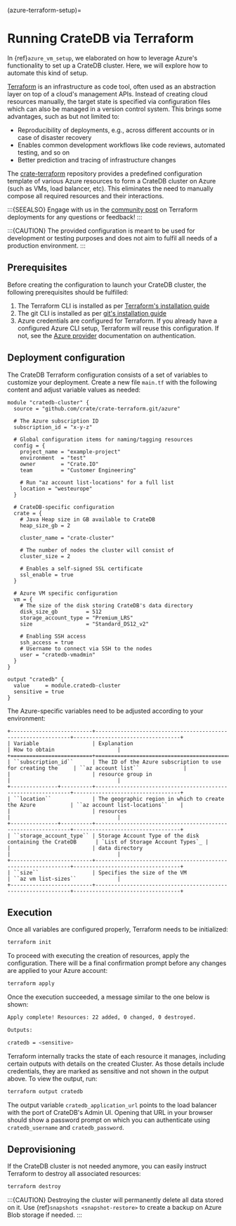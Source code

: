 (azure-terraform-setup)=

# Running CrateDB via Terraform

In {ref}`azure_vm_setup`, we elaborated on how to leverage Azure's functionality to
set up a CrateDB cluster. Here, we will explore how to automate this kind of
setup.

[Terraform] is an infrastructure as code tool, often used as an abstraction
layer on top of a cloud's management APIs. Instead of creating cloud resources
manually, the target state is specified via configuration files which can also
be managed in a version control system. This brings some advantages, such as but
not limited to:

- Reproducibility of deployments, e.g., across different accounts or in case of
  disaster recovery
- Enables common development workflows like code reviews, automated testing, and
  so on
- Better prediction and tracing of infrastructure changes

The [crate-terraform] repository provides a predefined configuration template
of various Azure resources to form a CrateDB cluster on Azure (such as VMs,
load balancer, etc). This eliminates the need to manually compose all
required resources and their interactions.

:::{SEEALSO}
Engage with us in the [community post] on Terraform deployments for any
questions or feedback!
:::

:::{CAUTION}
The provided configuration is meant to be used for development or testing
purposes and does not aim to fulfil all needs of a production environment.
:::

## Prerequisites

Before creating the configuration to launch your CrateDB cluster, the following
prerequisites should be fulfilled:

1. The Terraform CLI is installed as per
   [Terraform's installation guide]
2. The git CLI is installed as per [git's installation guide]
3. Azure credentials are configured for Terraform. If you already have a
   configured Azure CLI setup, Terraform will reuse this configuration. If not,
   see the [Azure provider] documentation on authentication.

## Deployment configuration

The CrateDB Terraform configuration consists of a set of variables to customize
your deployment. Create a new file `main.tf` with the following content and
adjust variable values as needed:

```
module "cratedb-cluster" {
  source = "github.com/crate/crate-terraform.git/azure"

  # The Azure subscription ID
  subscription_id = "x-y-z"

  # Global configuration items for naming/tagging resources
  config = {
    project_name = "example-project"
    environment  = "test"
    owner        = "Crate.IO"
    team         = "Customer Engineering"

    # Run "az account list-locations" for a full list
    location = "westeurope"
  }

  # CrateDB-specific configuration
  crate = {
    # Java Heap size in GB available to CrateDB
    heap_size_gb = 2

    cluster_name = "crate-cluster"

    # The number of nodes the cluster will consist of
    cluster_size = 2

    # Enables a self-signed SSL certificate
    ssl_enable = true
  }

  # Azure VM specific configuration
  vm = {
    # The size of the disk storing CrateDB's data directory
    disk_size_gb         = 512
    storage_account_type = "Premium_LRS"
    size                 = "Standard_DS12_v2"

    # Enabling SSH access
    ssh_access = true
    # Username to connect via SSH to the nodes
    user = "cratedb-vmadmin"
  }
}

output "cratedb" {
  value     = module.cratedb-cluster
  sensitive = true
}
```

The Azure-specific variables need to be adjusted according to your environment:

```{eval-rst}
+--------------------------+--------------------------------------------------------------+----------------------------------+
| Variable                 | Explanation                                                  | How to obtain                    |
+==========================+==============================================================+==================================+
| ``subscription_id``      | The ID of the Azure subscription to use for creating the     | ``az account list``              |
|                          | resource group in                                            |                                  |
+---------------+----------+--------------------------------------------------------------+----------------------------------+
| ``location``             | The geographic region in which to create the Azure           | ``az account list-locations``    |
|                          | resources                                                    |                                  |
+---------------+----------+--------------------------------------------------------------+----------------------------------+
| ``storage_account_type`` | Storage Account Type of the disk containing the CrateDB      | `List of Storage Account Types`_ |
|                          | data directory                                               |                                  |
+--------------------------+--------------------------------------------------------------+----------------------------------+
| ``size``                 | Specifies the size of the VM                                 | ``az vm list-sizes``             |
+--------------------------+--------------------------------------------------------------+----------------------------------+
```

## Execution

Once all variables are configured properly, Terraform needs to be initialized:

```bash
terraform init
```

To proceed with executing the creation of resources, apply the configuration.
There will be a final confirmation prompt before any changes are applied to your
Azure account:

```bash
terraform apply
```

Once the execution succeeded, a message similar to the one below is shown:

```bash
Apply complete! Resources: 22 added, 0 changed, 0 destroyed.

Outputs:

cratedb = <sensitive>
```

Terraform internally tracks the state of each resource it manages, including
certain outputs with details on the created Cluster. As those details include
credentials, they are marked as sensitive and not shown in the output above.
To view the output, run:

```bash
terraform output cratedb
```

The output variable `cratedb_application_url` points to the load balancer with
the port of CrateDB's Admin UI. Opening that URL in your browser should show a
password prompt on which you can authenticate using `cratedb_username` and
`cratedb_password`.

## Deprovisioning

If the CrateDB cluster is not needed anymore, you can easily instruct Terraform
to destroy all associated resources:

```bash
terraform destroy
```

:::{CAUTION}
Destroying the cluster will permanently delete all data stored on it. Use
{ref}`snapshots <snapshot-restore>` to create a backup on Azure Blob storage
if needed.
:::

[azure provider]: https://registry.terraform.io/providers/hashicorp/azurerm/latest/docs
[community post]: https://community.cratedb.com/t/deploying-cratedb-to-the-cloud-via-terraform/849
[crate-terraform]: https://github.com/crate/crate-terraform
[git's installation guide]: https://git-scm.com/downloads
[list of storage account types]: https://docs.microsoft.com/en-us/azure/templates/microsoft.compute/virtualmachines?tabs=bicep#manageddiskparameters
[terraform]: https://www.terraform.io
[terraform's installation guide]: https://www.terraform.io/downloads.html
